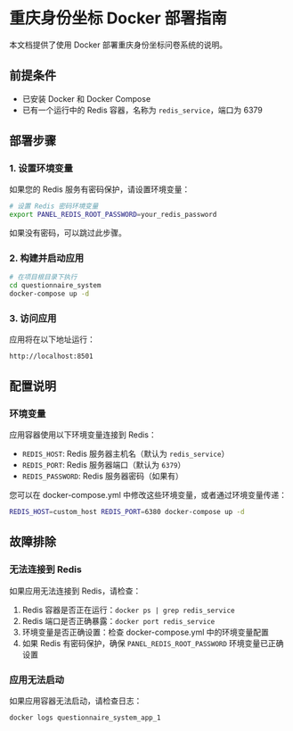 # 重庆身份坐标 Docker 部署指南

本文档提供了使用 Docker 部署重庆身份坐标问卷系统的说明。

## 前提条件

- 已安装 Docker 和 Docker Compose
- 已有一个运行中的 Redis 容器，名称为 `redis_service`，端口为 6379

## 部署步骤

### 1. 设置环境变量

如果您的 Redis 服务有密码保护，请设置环境变量：

```bash
# 设置 Redis 密码环境变量
export PANEL_REDIS_ROOT_PASSWORD=your_redis_password
```

如果没有密码，可以跳过此步骤。

### 2. 构建并启动应用

```bash
# 在项目根目录下执行
cd questionnaire_system
docker-compose up -d
```

### 3. 访问应用

应用将在以下地址运行：

```
http://localhost:8501
```

## 配置说明

### 环境变量

应用容器使用以下环境变量连接到 Redis：

- `REDIS_HOST`: Redis 服务器主机名（默认为 `redis_service`）
- `REDIS_PORT`: Redis 服务器端口（默认为 `6379`）
- `REDIS_PASSWORD`: Redis 服务器密码（如果有）

您可以在 docker-compose.yml 中修改这些环境变量，或者通过环境变量传递：

```bash
REDIS_HOST=custom_host REDIS_PORT=6380 docker-compose up -d
```

## 故障排除

### 无法连接到 Redis

如果应用无法连接到 Redis，请检查：

1. Redis 容器是否正在运行：`docker ps | grep redis_service`
2. Redis 端口是否正确暴露：`docker port redis_service`
3. 环境变量是否正确设置：检查 docker-compose.yml 中的环境变量配置
4. 如果 Redis 有密码保护，确保 `PANEL_REDIS_ROOT_PASSWORD` 环境变量已正确设置

### 应用无法启动

如果应用容器无法启动，请检查日志：

```bash
docker logs questionnaire_system_app_1
```